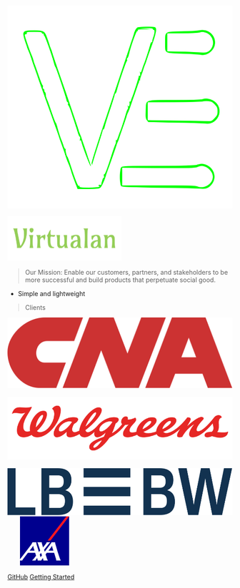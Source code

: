 
![logo](_media/icon.svg ':size=10%')

![Virtualan Software](_media/virtualan.png)

> Our Mission: Enable our customers, partners, and stakeholders to be more successful and build products that perpetuate social good.

- Simple and lightweight

> Clients

![CNA](_clients/cna.png ':size=10%') &nbsp;&nbsp;&nbsp;&nbsp;&nbsp;&nbsp;&nbsp; ![walgreens](_clients/walgreens.png ':size=10%') &nbsp;&nbsp;&nbsp;&nbsp;&nbsp;&nbsp; ![LBBW](_clients/lbbw.svg ':size=10%') &nbsp;&nbsp;&nbsp;&nbsp;&nbsp;&nbsp; ![AXA](_clients/axa.svg ':size=3%')



[GitHub](https://github.com/virtualansoftware)
[Getting Started](#Virtualan)
